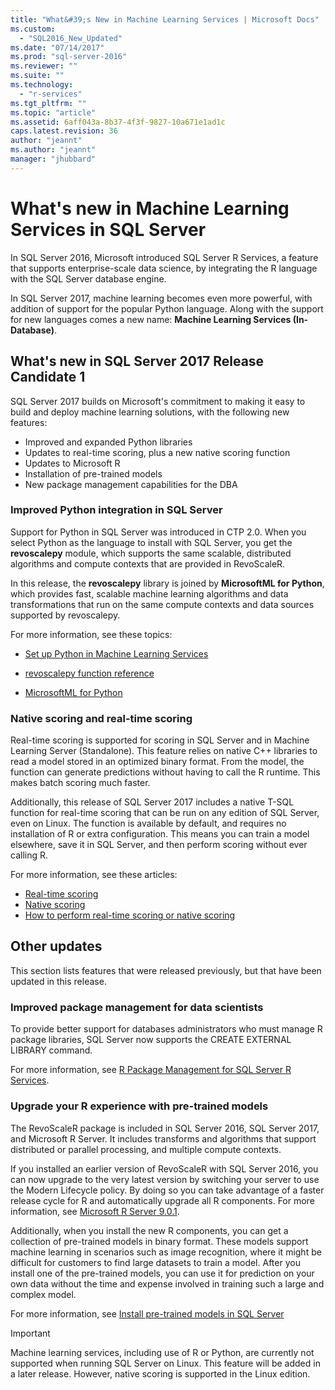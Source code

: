 ```yaml
---
title: "What&#39;s New in Machine Learning Services | Microsoft Docs"
ms.custom: 
  - "SQL2016_New_Updated"
ms.date: "07/14/2017"
ms.prod: "sql-server-2016"
ms.reviewer: ""
ms.suite: ""
ms.technology: 
  - "r-services"
ms.tgt_pltfrm: ""
ms.topic: "article"
ms.assetid: 6aff043a-8b37-4f3f-9827-10a671e1ad1c
caps.latest.revision: 36
author: "jeannt"
ms.author: "jeannt"
manager: "jhubbard"
---
```

# What's new in Machine Learning Services in SQL Server

In SQL Server 2016, Microsoft introduced SQL Server R Services, a feature that supports enterprise-scale data science, by integrating the R language with the SQL Server database engine.

In SQL Server 2017, machine learning becomes even more powerful, with addition of support for the popular Python language. Along with the support for new languages comes a new name: **Machine Learning Services (In-Database)**.

## What's new in SQL Server 2017 Release Candidate 1

SQL Server 2017 builds on Microsoft's commitment to making it easy to build and deploy machine learning solutions, with the following new features:

- Improved and expanded Python libraries
- Updates to real-time scoring, plus a new native scoring function
- Updates to Microsoft R
- Installation of pre-trained models
- New package management capabilities for the DBA

### Improved Python integration in SQL Server

Support for Python in SQL Server was introduced in CTP 2.0.  When you select Python as the language to install with SQL Server, you get the **revoscalepy** module, which supports the same scalable, distributed algorithms and compute contexts that are provided in RevoScaleR.

In this release, the **revoscalepy** library is joined by **MicrosoftML for Python**, which provides fast, scalable machine learning algorithms and data transformations that run on the same compute contexts and data sources supported by revoscalepy.

For more information, see these topics:

+ [Set up Python in Machine Learning Services](../advanced-analytics/python/setup-python-machine-learning-services.md)

+ [revoscalepy function reference](https://docs.microsoft.com/r-server/python-reference/revoscalepy/revoscalepy-package)

+ [MicrosoftML for Python](https://docs.microsoft.com/r-server/python-reference/microsoftml/microsoftml-package)

### Native scoring and real-time scoring

Real-time scoring is supported for scoring in SQL Server and in Machine Learning Server (Standalone). This feature relies on native C++ libraries to read a model stored in an optimized binary format. From the model, the function can generate predictions without having to call the R runtime. This makes batch scoring much faster.

Additionally, this release of SQL Server 2017 includes a native T-SQL function for real-time scoring that can be run on any edition of SQL Server, even on Linux. The function is available by default, and requires no installation of R or extra configuration. This means you can train a model elsewhere, save it in SQL Server, and then perform scoring without ever calling R.

For more information, see these articles:

+ [Real-time scoring](real-time-scoring.md)
+ [Native scoring](sql-native-scoring.md)
+ [How to perform real-time scoring or native scoring](r/how-to-real-time-scoring.md)

## Other updates

This section lists features that were released previously, but that have been updated in this release.

### Improved package management for data scientists

To provide better support for databases administrators who must manage R package libraries, SQL Server now supports the CREATE EXTERNAL LIBRARY command.

For more information, see [R Package Management for SQL Server R Services](../advanced-analytics/r/r-package-management-for-sql-server-r-services.md).

### Upgrade your R experience with pre-trained models

The RevoScaleR package is included in SQL Server 2016, SQL Server 2017, and Microsoft R Server. It includes transforms and algorithms that support distributed or parallel processing, and multiple compute contexts.

If you installed an earlier version of RevoScaleR with SQL Server 2016, you can now upgrade to the very latest version by switching your server to use the Modern Lifecycle policy. By doing so you can take advantage of a faster release cycle for R and automatically upgrade all R components. For more information, see [Microsoft R Server 9.0.1](https://docs.microsoft.com/r-server/whats-new-in-r-server).

Additionally, when you install the new R components, you can get a collection of pre-trained models in binary format. These models support machine learning in scenarios such as image recognition, where it might be difficult for customers to find large datasets to train a model. After you install one of the pre-trained models, you can use it for prediction on your own data without the time and expense involved in training such a large and complex model.

For more information, see [Install pre-trained models in SQL Server](install-pretrained-models-sql-server.md)

> [!IMPORTANT]
> 
> Machine learning services, including use of R or Python, are currently not supported when running SQL Server on Linux. This feature will be added in a later release. However, native scoring is supported in the Linux edition.
